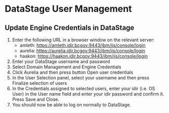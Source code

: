 # DataStage User Management

## Update Engine Credentials in DataStage 
1.	Enter the following URL in a browser window on the relevant server:
    * amleth: https://amleth.idir.bcgov:9443/ibm/iis/console/login
    * aurelia: https://aurelia.idir.bcgov:9443/ibm/iis/console/login
    * haakon: https://haakon.idir.bcgov:9443/ibm/iis/console/login
2.	Enter your DataStage username and password
3.	Select Domain Management and Engine Credentials
4.	Click Aurelia and then press button Open user credentials
5.	In the User Selection panel, select your username and then press Finalize selection of users
6.	In the Credentials assigned to selected users, enter your idir (i.e. OS User) in the User name field and enter your idir password and confirm it.  Press Save and Close.
7.	You should now be able to log on normally to DataStage.
